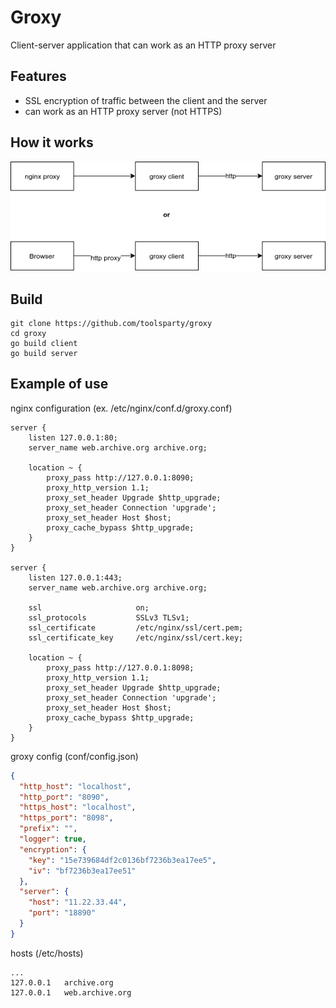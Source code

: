 # Groxy

Client-server application that can work as an HTTP proxy server

## Features

* SSL encryption of traffic between the client and the server
* can work as an HTTP proxy server (not HTTPS)

## How it works

![](./doc/groxy.png)

## Build

```
git clone https://github.com/toolsparty/groxy
cd groxy
go build client
go build server
```

## Example of use

nginx configuration (ex. /etc/nginx/conf.d/groxy.conf)
```
server {
    listen 127.0.0.1:80;
    server_name web.archive.org archive.org;
    
    location ~ {        
        proxy_pass http://127.0.0.1:8090;
        proxy_http_version 1.1;
        proxy_set_header Upgrade $http_upgrade;
        proxy_set_header Connection 'upgrade';
        proxy_set_header Host $host;
        proxy_cache_bypass $http_upgrade;
    }
}

server {
    listen 127.0.0.1:443;
    server_name web.archive.org archive.org;
    
    ssl                     on;
    ssl_protocols           SSLv3 TLSv1;
    ssl_certificate         /etc/nginx/ssl/cert.pem;
    ssl_certificate_key     /etc/nginx/ssl/cert.key;   
    
    location ~ {        
        proxy_pass http://127.0.0.1:8098;
        proxy_http_version 1.1;
        proxy_set_header Upgrade $http_upgrade;
        proxy_set_header Connection 'upgrade';
        proxy_set_header Host $host;
        proxy_cache_bypass $http_upgrade;
    }
}
```

groxy config (conf/config.json)
```json
{
  "http_host": "localhost",
  "http_port": "8090",
  "https_host": "localhost",
  "https_port": "8098",
  "prefix": "",
  "logger": true,
  "encryption": {
    "key": "15e739684df2c0136bf7236b3ea17ee5",
    "iv": "bf7236b3ea17ee51"
  },
  "server": {
    "host": "11.22.33.44",
    "port": "18890"
  }
}
```

hosts (/etc/hosts)
```
...
127.0.0.1   archive.org
127.0.0.1   web.archive.org
```
